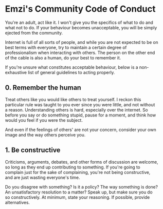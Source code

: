 # Emzi's Community Code of Conduct
You're an adult, act like it. I won't give you the specifics of what to do and what not to do. If your behaviour 
becomes unacceptable, you will be simply ejected from the community.

Internet is full of all sorts of people, and while you are not expected to be on best terms with everyone, try to 
maintain a certain degree of professionalism when interacting with others. The person on the other end of the cable 
is also a human, do your best to remember it.

If you're unsure what constitutes acceptable behaviour, below is a non-exhaustive list of general guidelines to acting 
properly.

## 0. Remember the human
Treat others like you would like others to treat yourself. I reckon this particular rule was taught to you ever since 
you were little, and not without a reason. Understanding others is hard, especially over the internet. So before you 
say or do something stupid, pause for a moment, and think how would you feel if you were the subject.

And even if the feelings of others' are not your concern, consider your own image and the way others perceive you.

## 1. Be constructive
Criticisms, arguments, debates, and other forms of discussion are welcome, so long as they end up contributing to 
something. If you're going to complain just for the sake of complaining, you're not being constructive, and are just 
wasting everyone's time. 

Do you disagree with something? Is it a policy? The way something is done? An unsatisfactory resolution to a matter? 
Speak up, but make sure you do so constructively. At minimum, state your reasoning. If possible, provide alternatives. 
